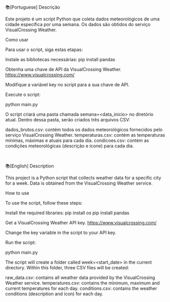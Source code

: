 
📚[Portuguese]
Descrição

Este projeto é um script Python que coleta dados meteorológicos de uma cidade específica por uma semana. Os dados são obtidos do serviço VisualCrossing Weather.

Como usar

Para usar o script, siga estas etapas:

Instale as bibliotecas necessárias:
pip install pandas

Obtenha uma chave de API da VisualCrossing Weather.
https://www.visualcrossing.com/

Modifique a variável key no script para a sua chave de API.

Execute o script:

python main.py

O script criará uma pasta chamada semana=<data_inicio> no diretório atual. Dentro dessa pasta, serão criados três arquivos CSV:

dados_brutos.csv: contém todos os dados meteorológicos fornecidos pelo serviço VisualCrossing Weather.
temperaturas.csv: contém as temperaturas mínimas, máximas e atuais para cada dia.
condicoes.csv: contém as condições meteorológicas (descrição e ícone) para cada dia.

<br>

📚[English]
Description

This project is a Python script that collects weather data for a specific city for a week. Data is obtained from the VisualCrossing Weather service.

How to use

To use the script, follow these steps:

Install the required libraries:
pip install os
pip install pandas

Get a VisualCrossing Weather API key.
https://www.visualcrossing.com/

Change the key variable in the script to your API key.

Run the script:

python main.py

The script will create a folder called week=<start_date> in the current directory. Within this folder, three CSV files will be created:

raw_data.csv: contains all weather data provided by the VisualCrossing Weather service.
temperatures.csv: contains the minimum, maximum and current temperatures for each day.
conditions.csv: contains the weather conditions (description and icon) for each day.
